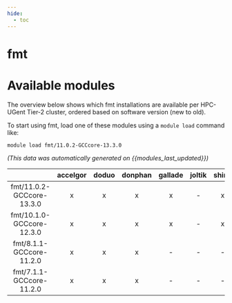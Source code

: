 ```yaml
---
hide:
  - toc
---
```


fmt
===

# Available modules


The overview below shows which fmt installations are available per HPC-UGent Tier-2 cluster, ordered based on software version (new to old).

To start using fmt, load one of these modules using a `module load` command like:

```shell
module load fmt/11.0.2-GCCcore-13.3.0
```

*(This data was automatically generated on {{modules_last_updated}})*  

| |accelgor|doduo|donphan|gallade|joltik|shinx|skitty|
| :---: | :---: | :---: | :---: | :---: | :---: | :---: | :---: |
|fmt/11.0.2-GCCcore-13.3.0|x|x|x|x|-|x|x|
|fmt/10.1.0-GCCcore-12.3.0|x|x|x|x|-|x|x|
|fmt/8.1.1-GCCcore-11.2.0|x|x|x|-|-|-|-|
|fmt/7.1.1-GCCcore-11.2.0|x|x|x|-|-|-|-|
